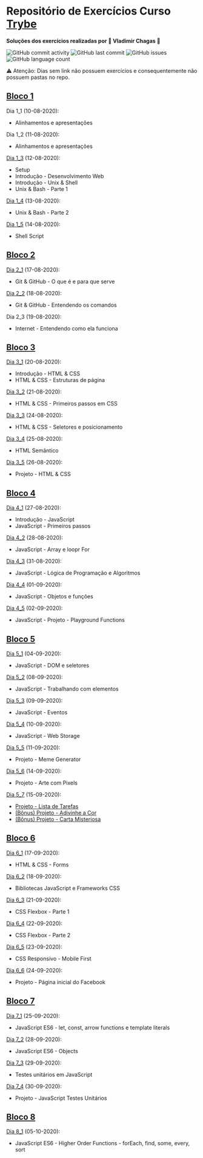 # Repositório de Exercícios Curso [Trybe](https://www.betrybe.com/)

**Soluções dos exercícios realizadas por :metal: Vladimir Chagas :metal:**

![GitHub commit activity](https://img.shields.io/github/commit-activity/y/vladimirrchagas/trybe_exercises)
![GitHub last commit](https://img.shields.io/github/last-commit/vladimirrchagas/trybe_exercises) ![GitHub issues](https://img.shields.io/github/issues/vladimirrchagas/trybe_exercises) 
![GitHub language count](https://img.shields.io/github/languages/count/vladimirrchagas/trybe_exercises)


⚠ Atenção: Dias sem link não possuem exercícios e consequentemente não possuem pastas no repo.

## [Bloco 1](https://github.com/vladimirrchagas/trybe_exercises/tree/master/bloco_1)

Dia 1_1 (10-08-2020):
- Alinhamentos e apresentações

Dia 1_2 (11-08-2020):
- Alinhamentos e apresentações

[Dia 1_3](https://github.com/vladimirrchagas/trybe_exercises/tree/master/bloco_1/dia_3) (12-08-2020):
- Setup
- Introdução - Desenvolvimento Web
- Introdução - Unix & Shell
- Unix & Bash - Parte 1

[Dia 1_4](https://github.com/vladimirrchagas/trybe_exercises/tree/master/bloco_1/dia_4) (13-08-2020):
- Unix & Bash - Parte 2

[Dia 1_5](https://github.com/vladimirrchagas/trybe_exercises/tree/master/bloco_1/dia_5) (14-08-2020):
- Shell Script

## [Bloco 2](https://github.com/vladimirrchagas/trybe_exercises/tree/master/bloco_2)

[Dia 2_1](https://github.com/vladimirrchagas/trybe_exercises/tree/master/bloco_2/dia_1) (17-08-2020):
- Git & GitHub - O que é e para que serve

[Dia 2_2](https://github.com/vladimirrchagas/trybe_exercises/tree/master/bloco_2/dia_2) (18-08-2020):
- Git & GitHub - Entendendo os comandos

Dia 2_3 (19-08-2020):
- Internet - Entendendo como ela funciona

## [Bloco 3](https://github.com/vladimirrchagas/trybe_exercises/tree/master/bloco_3)

[Dia 3_1](https://github.com/vladimirrchagas/trybe_exercises/tree/master/bloco_3/dia_1) (20-08-2020):
- Introdução - HTML & CSS
- HTML & CSS - Estruturas de página

[Dia 3_2](https://github.com/vladimirrchagas/trybe_exercises/tree/master/bloco_3/dia_2) (21-08-2020):
- HTML & CSS - Primeiros passos em CSS

[Dia 3_3](https://github.com/vladimirrchagas/trybe_exercises/tree/master/bloco_3/dia_3) (24-08-2020):
- HTML & CSS - Seletores e posicionamento

[Dia 3_4](https://github.com/vladimirrchagas/trybe_exercises/tree/master/bloco_3/dia_4) (25-08-2020):
- HTML Semântico

[Dia 3_5](https://github.com/vladimirrchagas/trybe_exercises/tree/master/bloco_3/dia_5) (26-08-2020):
- Projeto - HTML & CSS

## [Bloco 4](https://github.com/vladimirrchagas/trybe_exercises/tree/master/bloco_4)

[Dia 4_1](https://github.com/vladimirrchagas/trybe_exercises/tree/master/bloco_4/dia_1) (27-08-2020):
- Introdução - JavaScript
- JavaScript - Primeiros passos

[Dia 4_2](https://github.com/vladimirrchagas/trybe_exercises/tree/master/bloco_4/dia_2) (28-08-2020):
- JavaScript - Array e loopr For

[Dia 4_3](https://github.com/vladimirrchagas/trybe_exercises/tree/master/bloco_4/dia_3) (31-08-2020):
- JavaScript - Lógica de Programação e Algoritmos

[Dia 4_4](https://github.com/vladimirrchagas/trybe_exercises/tree/master/bloco_4/dia_4) (01-09-2020):
- JavaScript - Objetos e funções

[Dia 4_5](https://github.com/vladimirrchagas/trybe_exercises/tree/master/bloco_4/dia_5) (02-09-2020):
- JavaScript - Projeto - Playground Functions

## [Bloco 5](https://github.com/vladimirrchagas/trybe_exercises/tree/master/bloco_5)

[Dia 5_1](https://github.com/vladimirrchagas/trybe_exercises/tree/master/bloco_5/dia_1) (04-09-2020):
- JavaScript - DOM e seletores

[Dia 5_2](https://github.com/vladimirrchagas/trybe_exercises/tree/master/bloco_5/dia_2) (08-09-2020):
- JavaScript - Trabalhando com elementos

[Dia 5_3](https://github.com/vladimirrchagas/trybe_exercises/tree/master/bloco_5/dia_3) (09-09-2020):
- JavaScript - Eventos

[Dia 5_4](https://github.com/vladimirrchagas/trybe_exercises/tree/master/bloco_5/dia_4) (10-09-2020):
- JavaScript - Web Storage

[Dia 5_5](https://github.com/vladimirrchagas/trybe_exercises/tree/master/bloco_5/dia_5) (11-09-2020):
- Projeto - Meme Generator

[Dia 5_6](https://github.com/vladimirrchagas/trybe_exercises/tree/master/bloco_5/dia_6) (14-09-2020):
- Projeto - Arte com Pixels

[Dia 5_7](https://github.com/vladimirrchagas/trybe_exercises/tree/master/bloco_5/dia_7) (15-09-2020):
- [Projeto - Lista de Tarefas](https://github.com/vladimirrchagas/trybe_exercises/tree/master/bloco_5/dia_7/project-todo-list)
- [(Bônus) Projeto - Adivinhe a Cor](https://github.com/vladimirrchagas/trybe_exercises/tree/master/bloco_5/dia_7/projetc-color-guess)
- [(Bônus) Projeto - Carta Misteriosa](https://github.com/vladimirrchagas/trybe_exercises/tree/master/bloco_5/dia_7/project-mistery-letter)

## [Bloco 6](https://github.com/vladimirrchagas/trybe_exercises/tree/master/bloco_6)

[Dia 6_1](https://github.com/vladimirrchagas/trybe_exercises/tree/master/bloco_6/dia_1) (17-09-2020):
- HTML & CSS - Forms

[Dia 6_2](https://github.com/vladimirrchagas/trybe_exercises/tree/master/bloco_6/dia_2) (18-09-2020):
- Bibliotecas JavaScript e Frameworks CSS

[Dia 6_3](https://github.com/vladimirrchagas/trybe_exercises/tree/master/bloco_6/dia_3) (21-09-2020):
- CSS Flexbox - Parte 1

[Dia 6_4](https://github.com/vladimirrchagas/trybe_exercises/tree/master/bloco_6/dia_4) (22-09-2020):
- CSS Flexbox - Parte 2

[Dia 6_5](https://github.com/vladimirrchagas/trybe_exercises/tree/master/bloco_6/dia_5) (23-09-2020):
- CSS Responsivo - Mobile First

[Dia 6_6](https://github.com/vladimirrchagas/trybe_exercises/tree/master/bloco_6/dia_6) (24-09-2020):
- Projeto - Página inicial do Facebook

## [Bloco 7](https://github.com/vladimirrchagas/trybe_exercises/tree/master/bloco_7)

[Dia 7_1](https://github.com/vladimirrchagas/trybe_exercises/tree/master/bloco_7/dia_1) (25-09-2020):
- JavaScript ES6 - let, const, arrow functions e template literals

[Dia 7_2](https://github.com/vladimirrchagas/trybe_exercises/tree/master/bloco_7/dia_2) (28-09-2020):
- JavaScript ES6 - Objects

[Dia 7_3](https://github.com/vladimirrchagas/trybe_exercises/tree/master/bloco_7/dia_3) (29-09-2020):
- Testes unitários em JavaScript

[Dia 7_4](https://github.com/vladimirrchagas/trybe_exercises/tree/master/bloco_7/dia_4) (30-09-2020):
- Projeto - JavaScript Testes Unitários

## [Bloco 8](https://github.com/vladimirrchagas/trybe_exercises/tree/master/bloco_8)

[Dia 8_1](https://github.com/vladimirrchagas/trybe_exercises/tree/master/bloco_8/dia_1) (05-10-2020):
- JavaScript ES6 - Higher Order Functions - forEach, find, some, every, sort
